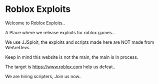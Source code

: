 # Roblox Exploits
Welcome to Roblox Exploits..

A Place where we release exploits for roblox games...

We use JJSploit, the exploits and scripts made here are NOT made from WeAreDevs.

Keep in mind this website is not the main, the main is in process.

The target is https://www.roblox.com help us defeat..

We are hiring scripters, Join us now..



